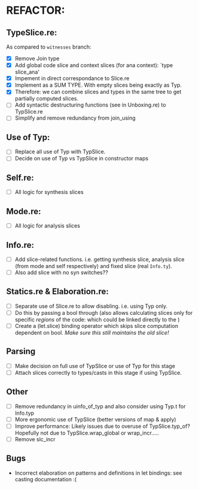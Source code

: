 # REFACTOR:

## TypeSlice.re: 
As compared to `witnesses` branch:
- [x] Remove Join type
- [x] Add global code slice and context slices (for ana context): `type slice_ana'
- [x] Impement in direct correspondance to Slice.re
- [x] Implement as a SUM TYPE. With empty slices being exactly as Typ.
- [x] Therefore: we can combine slices and types in the same tree to get partially computed slices.
- [ ] Add syntactic destructuring functions (see in Unboxing.re) to TypSlice.re
- [ ] Simplify and remove redundancy from join_using

## Use of Typ:
- [ ] Replace all use of Typ with TypSlice.
- [ ] Decide on use of Typ vs TypSlice in constructor maps

## Self.re:
- [ ] All logic for synthesis slices

## Mode.re:
- [ ] All logic for analysis slices

## Info.re:
- [ ] Add slice-related functions. i.e. getting synthesis slice, analysis slice (from mode and self respectively) and fixed slice (real `Info.ty`).
- [ ] Also add slice with no syn switches??

## Statics.re & Elaboration.re:
- [ ] Separate use of Slice.re to allow disabling. i.e. using Typ only.
- [ ] Do this by passing a bool through (also allows calculating slices only for specific _regions_ of the code: which could be linked directly to the )
- [ ] Create a (let.slice) binding operator which skips slice computation dependent on bool. _Make sure this still maintains the old slice!_

## Parsing
- [ ] Make decision on full use of TypSlice or use of Typ for this stage
- [ ] Attach slices correctly to types/casts in this stage if using TypSlice.

## Other
- [ ] Remove redundancy in uinfo_of_typ and also consider using Typ.t for Info.typ
- [ ] More ergonomic use of TypSlice (better versions of map & apply)
- [ ] Improve performance: Likely issues due to overuse of TypSlice.typ_of? Hopefully not due to TypSlice.wrap_global or wrap_incr.....
- [ ] Remove slc_incr

## Bugs
- Incorrect elaboration on patterns and definitions in let bindings: see casting documentation :(